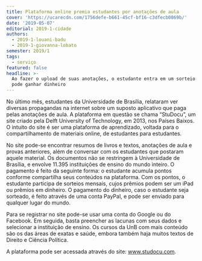 ```yaml
---
title: Plataforma online premia estudantes por anotações de aula
cover: 'https://ucarecdn.com/1756defe-b661-45cf-bf16-c3dfecb0869b/'
date: '2019-05-07'
editorial: 2019-1-cidade
authors:
  - 2019-1-louani-badu
  - 2019-1-giovanna-lobato
semester: 2019/1
tags:
  - serviço
featured: false
headline: >-
  Ao fazer o upload de suas anotações, o estudante entra em um sorteio mensal e
  pode ganhar dinheiro
---
```

No último mês, estudantes da Universidade de Brasília, relataram ver diversas propagandas na internet sobre um suposto aplicativo que paga pelas anotações de aula. A plataforma em questão se chama “StuDocu”, um site criado pela Delft University of Technology, em 2013, nos Países Baixos. O intuito do site é ser uma plataforma de aprendizado, voltada para o compartilhamento de materiais online, de estudantes para estudantes.

No site pode-se encontrar resumos de livros e textos, anotações de aula e provas anteriores, além de conversar com os estudantes que postaram aquele material. Os documentos não se restringem à Universidade de Brasília, e envolve 11.395 instituições de ensino do mundo inteiro. O pagamento é feito da seguinte forma: o estudante acumula pontos conforme compartilha seus conteúdos na plataforma. Com os pontos, o estudante participa de sorteios mensais, cujos prêmios podem ser um iPad ou prêmios em dinheiro. O pagamento do dinheiro, caso o estudante seja sorteado, é feito através de uma conta PayPal, e pode ser enviado para qualquer lugar do mundo.

Para se registrar no site pode-se usar uma conta do Google ou do Facebook. Em seguida, basta preencher as lacunas com seus dados e selecionar a instituição de ensino. Os cursos da UnB com mais conteúdo são os das áreas de exatas e saúde, embora também haja muitos textos de Direito e Ciência Política.

A plataforma pode ser acessada através do site: www.studocu.com.

